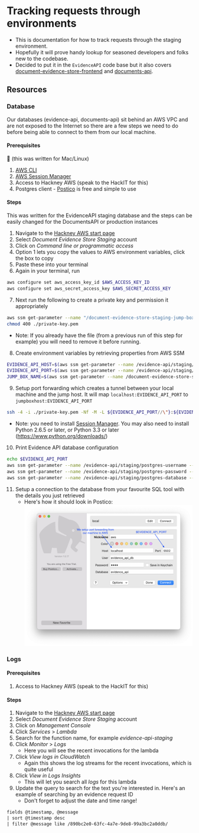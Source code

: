 # Tracking requests through environments

-   This is documentation for how to track requests through the staging environment.
-   Hopefully it will prove handy lookup for seasoned developers and folks new to the codebase.
-   Decided to put it in the `EvidenceAPI` code base but it also covers [document-evidence-store-frontend](https://github.com/LBHackney-IT/document-evidence-store-frontend) and [
   documents-api](https://github.com/LBHackney-IT/documents-api).

## Resources

### Database

Our databases (evidence-api, documents-api) sit behind an AWS VPC and are not exposed to the Internet so there are a few steps we need to do before being able to connect to them from our local machine.

#### Prerequisites

🚨 (this was written for Mac/Linux)

1. [AWS CLI](https://docs.aws.amazon.com/cli/latest/userguide/cli-chap-welcome.html)
2. [AWS Session Manager](https://docs.aws.amazon.com/systems-manager/latest/userguide/session-manager-working-with-install-plugin.html#install-plugin-macos)
3. Access to Hackney AWS (speak to the HackIT for this)
4. Postgres client - [Postico](https://eggerapps.at/postico/) is free and simple to use

#### Steps

This was written for the EvidenceAPI staging database and the steps can be easily changed for the DocumentsAPI or production instances

1. Navigate to the [Hackney AWS start page](https://hackney.awsapps.com/start#/)
2. Select _Document Evidence Store Staging_ account
3. Click on _Command line or programmatic access_
4. Option 1 lets you copy the values to AWS environment variables, click the box to copy
5. Paste these into your terminal
6. Again in your terminal, run
```sh
aws configure set aws_access_key_id $AWS_ACCESS_KEY_ID
aws configure set aws_secret_access_key $AWS_SECRET_ACCESS_KEY
```
7. Next run the following to create a private key and permission it appropriately
```sh
aws ssm get-parameter --name "/document-evidence-store-staging-jump-box-pem-key	" --output text --query Parameter.Value > ./private-key.pem
chmod 400 ./private-key.pem
```
  * Note: If you already have the file (from a previous run of this step for example) you will need to remove it before running.
8. Create environment variables by retrieving properties from AWS SSM
```sh
EVIDENCE_API_HOST=$(aws ssm get-parameter --name /evidence-api/staging/postgres-hostname --query Parameter.Value)
EVIDENCE_API_PORT=$(aws ssm get-parameter --name /evidence-api/staging/postgres-port --query Parameter.Value)
JUMP_BOX_NAME=$(aws ssm get-parameter --name /document-evidence-store-staging-jump-box-instance-name --query Parameter.Value)
```
9. Setup port forwarding which creates a tunnel between your local machine and the jump host. It will map `localhost:EVIDENCE_API_PORT` to `jumpboxhost:EVIDENCE_API_PORT`
```sh
ssh -4 -i ./private-key.pem -Nf -M -L ${EVIDENCE_API_PORT//\"}:${EVIDENCE_API_HOST//\"}:${EVIDENCE_API_PORT//\"} -o "UserKnownHostsFile=/dev/null" -o "StrictHostKeyChecking=no" -o ProxyCommand="aws ssm start-session --target %h --document AWS-StartSSHSession --parameters portNumber=%p --region=eu-west-2" ec2-user@${JUMP_BOX_NAME//\"}
```
  * Note: you need to install [Session Manager](https://docs.aws.amazon.com/systems-manager/latest/userguide/session-manager-working-with-install-plugin.html).
  You may also need to install Python 2.6.5 or later, or Python 3.3 or later (https://www.python.org/downloads/)
10. Print Evidence API database configuration
```sh
echo $EVIDENCE_API_PORT
aws ssm get-parameter --name /evidence-api/staging/postgres-username --query Parameter.Value
aws ssm get-parameter --name /evidence-api/staging/postgres-password --query Parameter.Value --with-decryption
aws ssm get-parameter --name /evidence-api/staging/postgres-database --query Parameter.Value
```
11. Setup a connection to the database from your favourite SQL tool with the details you just retrieved
    - Here's how it should look in Postico: ![Example with Postico](images/postico-evidence-api.png)

### Logs

#### Prerequisites

1. Access to Hackney AWS (speak to the HackIT for this)

#### Steps

1. Navigate to the [Hackney AWS start page](https://hackney.awsapps.com/start#/)
2. Select _Document Evidence Store Staging_ account
3. Click on _Management Console_
4. Click _Services_ > _Lambda_
5. Search for the function name, for example _evidence-api-staging_
6. Click _Monitor_ > _Logs_
    - Here you will see the recent invocations for the lambda
7. Click _View logs in CloudWatch_
   - Again this shows the log streams for the recent invocations, which is quite useful
8. Click _View in Logs Insights_
   - This will let you search all *logs* for this lambda
9. Update the query to search for the text you're interested in. Here's an example of searching by an evidence request ID
    - Don't forget to adjust the date and time range!
```
fields @timestamp, @message
| sort @timestamp desc
| filter @message like /890bc2e0-63fc-4a7e-9de8-99a3bc2a0ddb/
```
